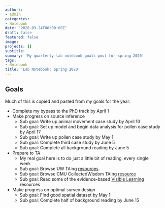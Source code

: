 ```yaml
---
authors:
- admin
categories:
- Notebook
date: "2020-03-24T00:00:00Z"
draft: false
featured: false
image:
projects: []
subtitle: 
summary: 'My quarterly lab notebook goals post for spring 2020'
tags:
- Notebook
title: 'Lab Notebook: Spring 2020'
---
```


## Goals ##

Much of this is copied and pasted from my goals for the year:
- Complete my bypass to the PhD track by April 1
- Make progress on source inference
   - Sub goal: Write up animal movement case study by April 10
   - Sub goal: Set up model and begin data analysis for pollen case study by April 17
   - Sub goal: Write up pollen case study by May 1
   - Sub goal: Complete third case study by June 5
   - Sub goal: Complete all background reading by June 5
- Prepare to TA
   - My real goal here is to do just a little bit of reading, every single week
   - Sub goal: Browse UW TAing [resources](https://www.washington.edu/teaching/topics/just-for-tas)
   - Sub goal: Browse CMU CollectedWisdom TAing [resource](https://www.cmu.edu/teaching/resources/PublicationsArchives/CollectedWisdom/collectwisdom-teachingstrategies.pdf)
   - Sub goal: Read some of the evidence-based [Visible Learning](https://visible-learning.org/) resources
- Make progress on optimal survey design
   - Sub goal: Find good spatial dataset by May 1
   - Sub goal: Complete half of background reading by June 15